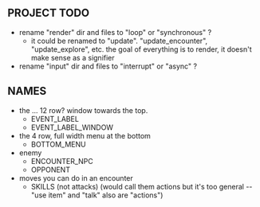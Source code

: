 ## PROJECT TODO

- rename "render" dir and files to "loop" or "synchronous" ?
	- it could be renamed to "update". "update_encounter", "update_explore", etc. the goal of everything is to render, it doesn't make sense as a signifier
- rename "input" dir and files to "interrupt" or "async" ?


## NAMES
- the ... 12 row? window towards the top.
	- EVENT_LABEL
	- EVENT_LABEL_WINDOW
- the 4 row, full width menu at the bottom
	- BOTTOM_MENU
- enemy
	- ENCOUNTER_NPC
	- OPPONENT
- moves you can do in an encounter
	- SKILLS (not attacks) (would call them actions but it's too general -- "use item" and "talk" also are "actions")
